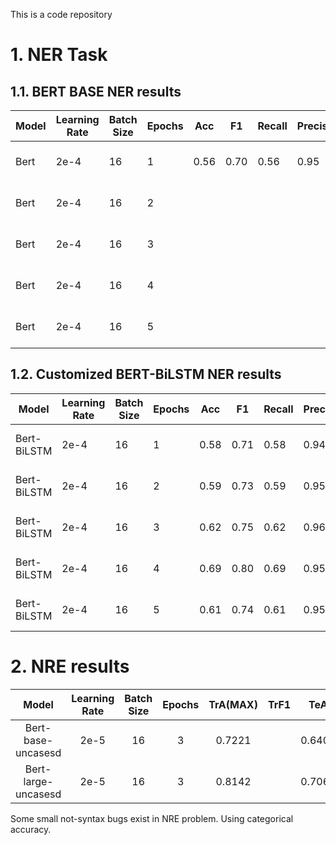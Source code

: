 This is a code repository

# 1. NER Task
## 1.1. BERT BASE NER results

| Model | Learning Rate | Batch Size | Epochs | Acc  | F1   | Recall | Precision | Time  | Device     | Framework |
|-------|---------------|------------|--------|------|------|--------|-----------|-------|------------|-----------|
| Bert  | 2e-4          | 16         | 1      | 0.56 | 0.70 | 0.56   | 0.95      | 09m23s | M3 Max 30  | PyTorch   |
| Bert  | 2e-4          | 16         | 2      |      |      |        |           |        | M3 Max 30  | PyTorch   |
| Bert  | 2e-4          | 16         | 3      |      |      |        |           |        | M3 Max 30  | PyTorch   |
| Bert  | 2e-4          | 16         | 4      |      |      |        |           |        | M3 Max 30  | PyTorch   |
| Bert  | 2e-4          | 16         | 5      |      |      |        |           |        | M3 Max 30  | PyTorch   |


## 1.2. Customized BERT-BiLSTM NER results

| Model       | Learning Rate | Batch Size | Epochs | Acc  | F1   | Recall | Precision | Time  | Device      | Framework |
|-------------|---------------|------------|--------|------|------|--------|-----------|-------|-------------|-----------|
| Bert-BiLSTM | 2e-4          | 16         | 1      | 0.58 | 0.71 | 0.58   | 0.94      | 11m5s | M3 Max 30   | PyTorch   |
| Bert-BiLSTM | 2e-4          | 16         | 2      | 0.59 | 0.73 | 0.59   | 0.95      | 11m2s | M3 Max 30   | PyTorch   |
| Bert-BiLSTM | 2e-4          | 16         | 3      | 0.62 | 0.75 | 0.62   | 0.96      | 10m5s | M3 Max 30   | PyTorch   |
| Bert-BiLSTM | 2e-4          | 16         | 4      | 0.69 | 0.80 | 0.69   | 0.95      | 11m5s | M3 Max 30   | PyTorch   |
| Bert-BiLSTM | 2e-4          | 16         | 5      | 0.61 | 0.74 | 0.61   | 0.95      | 11m5s | M3 Max 30   | PyTorch   |


# 2. NRE results

|Model              |Learning Rate  |Batch Size |Epochs |TrA(MAX)|TrF1   |TeA    |TeF1   |Time       |device   |framework|
|:--:               |:--:           |:--:       |:--:   |:--:   |:--:   |:--:   |:--:   |:--:       |:--:     |:--:     |
|Bert-base-uncasesd |2e-5           |16         |3      |0.7221 |       |0.6408 |       |5m26.3s    |RTX4060Ti16G|tensorflow|
|Bert-large-uncasesd|2e-5           |16         |3      |0.8142 |       |0.7063 |       |14m1.3s    |RTX4060Ti16G|tensorflow|

Some small not-syntax bugs exist in NRE problem. Using categorical accuracy.
